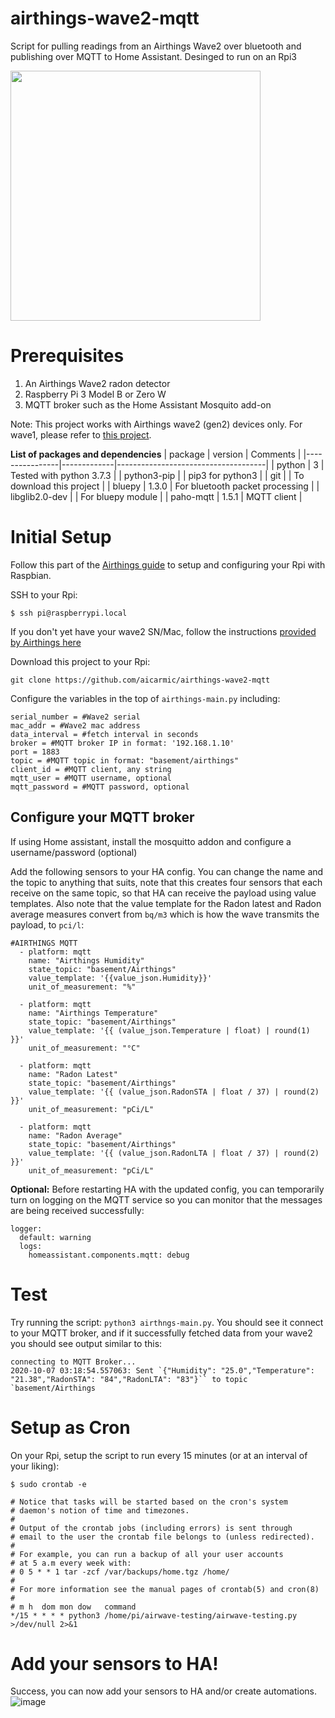 # airthings-wave2-mqtt
Script for pulling readings from an Airthings Wave2 over bluetooth and publishing over MQTT to Home Assistant. Desinged to run on an Rpi3 

<img src="https://user-images.githubusercontent.com/1105554/95281101-a4f73f80-0813-11eb-9099-dcda2347b872.png" width="400">



# Prerequisites
1. An Airthings Wave2 radon detector
1. Raspberry Pi 3 Model B or Zero W
1. MQTT broker such as the Home Assistant Mosquito add-on

Note: This project works with Airthings wave2 (gen2) devices only. For wave1, please refer to [this project](https://github.com/hpeyerl/airthingswave-mqtt).

**List of packages and dependencies**
| package        | version     | Comments                            |
|----------------|-------------|-------------------------------------|
| python         | 3           | Tested with python 3.7.3            |
| python3-pip    |             | pip3 for python3                    |
| git            |             | To download this project            |
| bluepy         | 1.3.0       | For bluetooth packet processing     |
| libglib2.0-dev |             | For bluepy module                   |
| paho-mqtt      | 1.5.1       | MQTT client                         |

# Initial Setup
Follow this part of the [Airthings guide](https://github.com/Airthings/wave-reader/blob/master/README.md#setup-raspberry-pi0) to setup and configuring your Rpi with Raspbian.

SSH to your Rpi:
```
$ ssh pi@raspberrypi.local
```

If you don't yet have your wave2 SN/Mac, follow the instructions [provided by Airthings here](https://www.airthings.com/resources/raspberry-pi)

Download this project to your Rpi: 
```
git clone https://github.com/aicarmic/airthings-wave2-mqtt
```

Configure the variables in the top of `airthings-main.py` including:
```
serial_number = #Wave2 serial
mac_addr = #Wave2 mac address
data_interval = #fetch interval in seconds
broker = #MQTT broker IP in format: '192.168.1.10'
port = 1883
topic = #MQTT topic in format: "basement/airthings"
client_id = #MQTT client, any string
mqtt_user = #MQTT username, optional
mqtt_password = #MQTT password, optional
```
## Configure your MQTT broker
If using Home assistant, install the mosquitto addon and configure a username/password (optional)

Add the following sensors to your HA config. You can change the name and the topic to anything that suits, note that this creates four sensors that each receive on the same topic, so that HA can receive the payload using value templates. Also note that the value template for the Radon latest and Radon average measures convert from `bq/m3` which is how the wave transmits the payload, to `pci/l`:
```
#AIRTHINGS MQTT
  - platform: mqtt
    name: "Airthings Humidity"
    state_topic: "basement/Airthings"
    value_template: '{{value_json.Humidity}}'
    unit_of_measurement: "%"

  - platform: mqtt
    name: "Airthings Temperature"
    state_topic: "basement/Airthings"
    value_template: '{{ (value_json.Temperature | float) | round(1) }}'
    unit_of_measurement: "°C"

  - platform: mqtt
    name: "Radon Latest"
    state_topic: "basement/Airthings"
    value_template: '{{ (value_json.RadonSTA | float / 37) | round(2) }}'
    unit_of_measurement: "pCi/L"

  - platform: mqtt
    name: "Radon Average"
    state_topic: "basement/Airthings"
    value_template: '{{ (value_json.RadonLTA | float / 37) | round(2) }}'
    unit_of_measurement: "pCi/L" 
```
**Optional:** Before restarting HA with the updated config, you can temporarily turn on logging on the MQTT service so you can monitor that the messages are being received successfully:

```
logger:
  default: warning
  logs:
    homeassistant.components.mqtt: debug
```

# Test
Try running the script: `python3 airthngs-main.py`. You should see it connect to your MQTT broker, and if it successfully fetched data from your wave2 you should see output similar to this:
```
connecting to MQTT Broker...
2020-10-07 03:18:54.557063: Sent `{"Humidity": "25.0","Temperature": "21.38","RadonSTA": "84","RadonLTA": "83"}`` to topic `basement/Airthings
```

# Setup as Cron
On your Rpi, setup the script to run every 15 minutes (or at an interval of your liking):
```
$ sudo crontab -e

# Notice that tasks will be started based on the cron's system
# daemon's notion of time and timezones.
#
# Output of the crontab jobs (including errors) is sent through
# email to the user the crontab file belongs to (unless redirected).
#
# For example, you can run a backup of all your user accounts
# at 5 a.m every week with:
# 0 5 * * 1 tar -zcf /var/backups/home.tgz /home/
#
# For more information see the manual pages of crontab(5) and cron(8)
#
# m h  dom mon dow   command
*/15 * * * * python3 /home/pi/airwave-testing/airwave-testing.py >/dev/null 2>&1
```

# Add your sensors to HA!
Success, you can now add your sensors to HA and/or create automations.
![image](https://user-images.githubusercontent.com/1105554/95281006-7bd6af00-0813-11eb-970e-e8ee6b64a03c.png)

